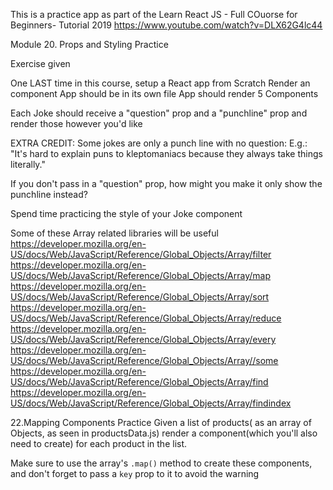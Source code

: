 This is a practice app as part of the Learn React JS - Full COuorse for Beginners- Tutorial 2019 
https://www.youtube.com/watch?v=DLX62G4lc44

Module 20. Props and Styling Practice 


Exercise given 

One LAST time in this course, setup a React app from Scratch 
Render an <App/> component 
App should be in its own file 
App should render 5 <Joke /> Components

Each Joke should receive a "question" prop and a "punchline" prop 
and render those however you'd like 


EXTRA CREDIT: 
Some jokes are only a punch line with no question:
E.g.: "It's hard to explain puns to kleptomaniacs because they always take things literally."

If you don't pass in a "question" prop, how might you make it only show the punchline instead?

Spend time practicing the style of your Joke component 


Some of these Array related libraries will be useful 
https://developer.mozilla.org/en-US/docs/Web/JavaScript/Reference/Global_Objects/Array/filter
https://developer.mozilla.org/en-US/docs/Web/JavaScript/Reference/Global_Objects/Array/map
https://developer.mozilla.org/en-US/docs/Web/JavaScript/Reference/Global_Objects/Array/sort
https://developer.mozilla.org/en-US/docs/Web/JavaScript/Reference/Global_Objects/Array/reduce
https://developer.mozilla.org/en-US/docs/Web/JavaScript/Reference/Global_Objects/Array/every
https://developer.mozilla.org/en-US/docs/Web/JavaScript/Reference/Global_Objects/Array//some
https://developer.mozilla.org/en-US/docs/Web/JavaScript/Reference/Global_Objects/Array/find
https://developer.mozilla.org/en-US/docs/Web/JavaScript/Reference/Global_Objects/Array/findindex

22.Mapping Components Practice 
Given a list of products( as an array of Objects, as seen in productsData.js)
render a <Product /> component(which you'll also need to create) for each product in the list.

Make sure to use the array's `.map()` method to create these components, and don't forget to pass a `key` prop to it to avoid the warning